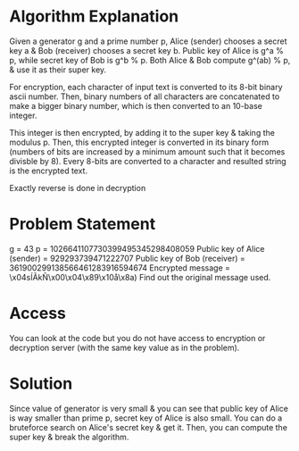 
# Algorithm Explanation

Given a generator g and a prime number p, Alice (sender) chooses a secret key a & Bob (receiver) chooses a secret key b. Public key of Alice is g^a % p, while secret key of Bob is g^b % p. Both Alice & Bob compute g^(ab) % p, & use it as their super key.

For encryption, each character of input text is converted to its 8-bit binary ascii number. Then, binary numbers of all characters are concatenated to make a bigger binary number, which is then converted to an 10-base integer.

This integer is then encrypted, by adding it to the super key & taking the modulus p. Then, this encrypted integer is converted in its binary form (numbers of bits are increased by a minimum amount such that it becomes divisble by 8). Every 8-bits are converted to a character and resulted string is the encrypted text.

Exactly reverse is done in decryption

# Problem Statement

g = 43
p = 1026641107730399495345298408059
Public key of Alice (sender) = 929293739471222707
Public key of Bob (receiver) = 361900299138566461283916594674
Encrypted message = \x04sÍÃkÑ\x00\x04\x89\x10å\x8a)
Find out the original message used.

# Access
You can look at the code but you do not have access to encryption or decryption server (with the same key value as in the problem).

# Solution
Since value of generator is very small & you can see that public key of Alice is way smaller than prime p, secret key of Alice is also small. You can do a bruteforce search on Alice's secret key & get it. Then, you can compute the super key & break the algorithm.
